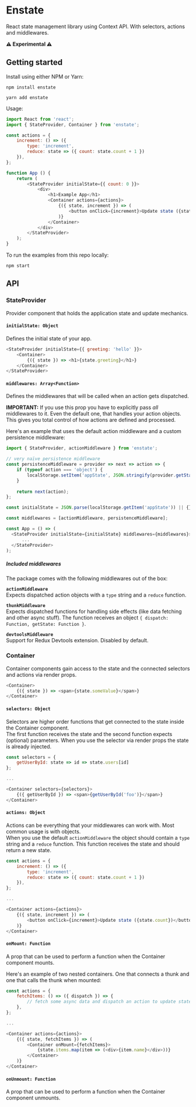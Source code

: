 # Enstate

React state management library using Context API. With selectors, actions and middlewares.

**⚠ Experimental ⚠**

## Getting started

Install using either NPM or Yarn:
```
npm install enstate
```

```
yarn add enstate
```

Usage:
```js
import React from 'react';
import { StateProvider, Container } from 'enstate';

const actions = {
    increment: () => ({
        type: 'increment',
        reduce: state => ({ count: state.count + 1 })    
    }),
};

function App () {
    return (
        <StateProvider initialState={{ count: 0 }}>
            <div>
                <h1>Example App</h1>
                <Container actions={actions}>
                    {({ state, increment }) => (
                        <button onClick={increment}>Update state ({state.count})</button>
                    )}
                </Container>
            </div>
        </StateProvider>
    );
}
```

To run the examples from this repo locally:
```
npm start
```

## API

### StateProvider

Provider component that holds the application state and update mechanics.

#### `initialState: Object`

Defines the initial state of your app.

```js
<StateProvider initialState={{ greeting: 'hello' }}>
    <Container>
        {({ state }) => <h1>{state.greeting}</h1>}
    </Container>
</StateProvider>
```

#### `middlewares: Array<Function>`

Defines the middlewares that will be called when an action gets dispatched.

**IMPORTANT:** If you use this prop you have to explicitly pass *all* middlewares
to it. Even the default one, that handles your action objects.<br>
This gives you total control of how actions are defined and processed.

Here's an example that uses the default action middleware and a custom persistence middleware:

```js
import { StateProvider, actionMiddleware } from 'enstate';

// very naïve persistence middleware
const persistenceMiddleware = provider => next => action => {
    if (typeof action === 'object') {
        localStorage.setItem('appState', JSON.stringify(provider.getState()));
    }
    
    return next(action);
};

const initialState = JSON.parse(localStorage.getItem('appState')) || {};

const middlewares = [actionMiddleware, persistenceMiddleware];

const App = () => (
  <StateProvider initialState={initialState} middlewares={middlewares}>
      ...
  </StateProvider>
);
```

##### Included middlewares

The package comes with the following middlewares out of the box:

**`actionMiddleware`**<br>
Expects dispatched action objects with a `type` string and a `reduce` function.

**`thunkMiddleware`**<br>
Expects dispatched functions for handling side effects (like data fetching and other async stuff).
The function receives an object `{ dispatch: Function, getState: Function }`.

**`devtoolsMiddleware`**<br>
Support for Redux Devtools extension. Disabled by default.

### Container

Container components gain access to the state and the connected selectors 
and actions via render props.

```js
<Container>
    {({ state }) => <span>{state.someValue}</span>}
</Container>
```

#### `selectors: Object`

Selectors are higher order functions that get connected to the state inside the 
Container component.<br>
The first function receives the state and the second function expects (optional) parameters.
When you use the selector via render props the state is already injected.

```js
const selectors = {
    getUserById: state => id => state.users[id]
};

...

<Container selectors={selectors}>
    {({ getUserById }) => <span>{getUserById('foo')}</span>}
</Container>
```

#### `actions: Object`

Actions can be everything that your middlewares can work with. Most common usage is with objects.<br>
When you use the default `actionMiddleware` the object should contain a `type` string and
a `reduce` function. This function receives the state and should return a new state.

```js
const actions = {
    increment: () => ({
        type: 'increment',
        reduce: state => ({ count: state.count + 1 })    
    }),
};

...

<Container actions={actions}>
    {({ state, increment }) => (
        <button onClick={increment}>Update state ({state.count})</button>
    )}
</Container>
```

#### `onMount: Function`

A prop that can be used to perform a function when the Container component mounts.

Here's an example of two nested containers. One that connects a thunk and one that calls the thunk when mounted: 

```js
const actions = {
    fetchItems: () => ({ dispatch }) => {
        // fetch some async data and dispatch an action to update state
    },
};

...

<Container actions={actions}>
    {({ state, fetchItems }) => (
        <Container onMount={fetchItems}>
            {state.items.map(item => (<div>{item.name}</div>))}
        </Container>
    )}
</Container>
```

#### `onUnmount: Function`

A prop that can be used to perform a function when the Container component unmounts.

